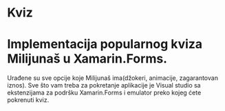 # Kviz
# Implementacija popularnog kviza Milijunaš u Xamarin.Forms.
Urađene su sve opcije koje Milijunaš ima(džokeri, animacije, zagarantovan iznos).
Sve što vam treba za pokretanje aplikacije je Visual studio sa ekstenzijama za podršku Xamarin.Forms i emulator preko kojeg ćete pokrenuti kviz.
